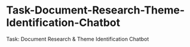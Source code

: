 # Task-Document-Research-Theme-Identification-Chatbot
Task: Document Research &amp; Theme Identification Chatbot
